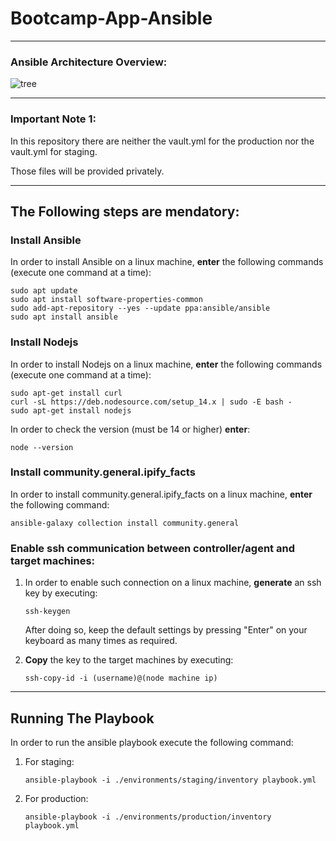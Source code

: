 # Bootcamp-App-Ansible

---

### Ansible Architecture Overview:

![tree](https://user-images.githubusercontent.com/90255849/139579677-2b136369-7af0-4170-b479-f5df58121ada.png)

---

### Important Note 1:

In this repository there are neither the vault.yml for the production nor the vault.yml for staging.  

Those files will be provided privately.

---

## The Following steps are mendatory:

### Install Ansible

In order to install Ansible on a linux machine, **enter** the following commands (execute one command at a time):
```
sudo apt update
sudo apt install software-properties-common
sudo add-apt-repository --yes --update ppa:ansible/ansible
sudo apt install ansible
```

### Install Nodejs

In order to install Nodejs on a linux machine, **enter** the following commands (execute one command at a time):
```
sudo apt-get install curl
curl -sL https://deb.nodesource.com/setup_14.x | sudo -E bash -
sudo apt-get install nodejs
```

In order to check the version (must be 14 or higher) **enter**:

```node --version```

### Install community.general.ipify_facts

In order to install community.general.ipify_facts on a linux machine, **enter** the following command:

```
ansible-galaxy collection install community.general
```

### Enable ssh communication between controller/agent and target machines:

1. In order to enable such connection on a linux machine, **generate** an ssh key by executing:

   ```
   ssh-keygen
   ```
   After doing so, keep the default settings by pressing "Enter" on your keyboard as many times as required.
   
2. **Copy** the key to the target machines by executing:

   ```
   ssh-copy-id -i (username)@(node machine ip)
   ```   
---


## Running The Playbook

In order to run the ansible playbook execute the following command:

1. For staging:
   ```
   ansible-playbook -i ./environments/staging/inventory playbook.yml
   ```
   
2. For production:
   ```
   ansible-playbook -i ./environments/production/inventory playbook.yml
   ```














